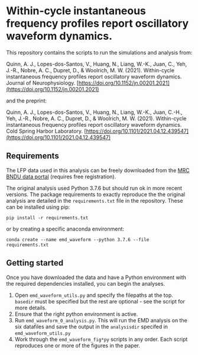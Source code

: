 # Within-cycle instantaneous frequency profiles report oscillatory waveform dynamics.
This repository contains the scripts to run the simulations and analysis from:

Quinn, A. J., Lopes-dos-Santos, V., Huang, N., Liang, W.-K., Juan, C., Yeh, J.-R., Nobre, A. C., Dupret, D., & Woolrich, M. W. (2021). Within-cycle instantaneous frequency profiles report oscillatory waveform dynamics. Journal of Neurophysiology. [https://doi.org/10.1152/jn.00201.2021](https://doi.org/10.1152/jn.00201.2021)

and the preprint:

Quinn, A. J., Lopes-dos-Santos, V., Huang, N., Liang, W.-K., Juan, C.-H., Yeh, J.-R., Nobre, A. C., Dupret, D., & Woolrich, M. W. (2021). Within-cycle instantaneous frequency profiles report oscillatory waveform dynamics. Cold Spring Harbor Laboratory. [https://doi.org/10.1101/2021.04.12.439547](https://doi.org/10.1101/2021.04.12.439547)


## Requirements

The LFP data used in this analysis can be freely downloaded from the [MRC BNDU data portal](https://data.mrc.ox.ac.uk/data-set/instantaneous-frequency-profiles-theta-cycles) (requires free registration).

The original analysis used Python 3.7.6 but should run ok in more recent versions. The package requirements to exactly reproduce the the original analysis are detailed in the `requirements.txt` file in the repository. These can be installed using pip:

```
pip install -r requirements.txt
```

or by creating a specific anaconda environment:

```
conda create --name emd_waveform --python 3.7.6 --file requirements.txt
```

## Getting started
Once you have downloaded the data and have a Python environment with the required dependencies installed, you can begin the analyses.

1. Open `emd_waveform_utils.py` and specify the filepaths at the top. `basedir` must be specified but the rest are optional - see the script for more details.
2. Ensure that the right python environment is active.
3. Run `emd_waveform_0_analysis.py`. This will run the EMD analysis on the six datafiles and save the output in the `analysisdir` specifed in `emd_waveform_utils.py`
4. Work through the `emd_waveform_fig*py` scripts in any order. Each script reproduces one or more of the figures in the paper.
